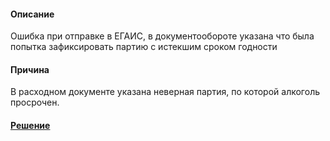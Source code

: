 #### Описание
Ошибка при отправке в ЕГАИС, в документообороте указана что была попытка зафиксировать партию с истекшим сроком годности

#### Причина
В расходном документе указана неверная партия, по которой алкоголь просрочен.

#### [Решение](https://n.sbis.ru/article/0590be91-5dee-4201-93fa-13ec7bb21a0c)


